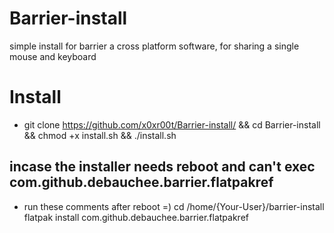 # Barrier-install
simple install for barrier a cross platform software, for sharing a single mouse and keyboard

# Install 

* git clone https://github.com/x0xr00t/Barrier-install/ && cd Barrier-install && chmod +x install.sh && ./install.sh


## incase the installer needs reboot and can't exec com.github.debauchee.barrier.flatpakref

* run these comments after reboot =) 
cd /home/{Your-User}/barrier-install
flatpak install com.github.debauchee.barrier.flatpakref
